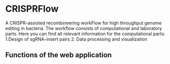 # CRISPRFlow
A CRISPR-assisted recombineering workFlow for high throughput genome editing in bacteria. The workflow consists of computational and laboratory parts. Here you can find 
all relevant information for the computational parts: 
1.Design of sgRNA-insert pairs
2. Data processing and visualization

## Functions of the web application


